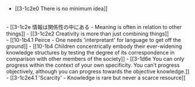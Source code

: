 - [[3-1c2e0 There is no minimum idea]]
<br>
- [[3-1c2e 情報は関係性の中にある - Meaning is often in relation to other things]]
  - [[3-1c2e2 Creativity is more than just combining things]]
<br>
- [[10-1b4.1 Peirce - One needs 'interpretant' for language to get off the ground]]
  - [[10-1b4 Children concentrically embody their ever-widening knowledge structures by testing the degree of its correspondence in comparison with other members of the society]]
    - [[3-1d6e You can only progress within the context of your own specificity. You can’t progress objectively, although you can progress towards the objective knowledge.]]
<br>
- [[3-1c2e4.1 'Scarcity' - Knowledge is rare but never a scarce resource]]

